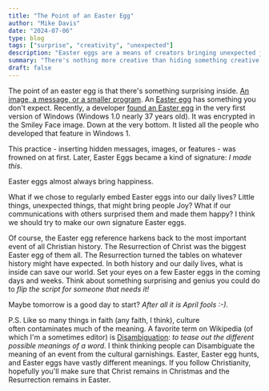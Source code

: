 ```yaml
---
title: "The Point of an Easter Egg"
author: "Mike Davis"
date: "2024-07-06"
type: blog
tags: ["surprise", "creativity", "unexpected"]
description: "Easter eggs are a means of creators bringing unexpected joy to people."
summary: "There's nothing more creative than hiding something creative in plain sight. This is the idea of the Easter Egg. We can see them in surprising places. We just have to look."
draft: false
---
```

The point of an easter egg is that there's something surprising inside. [An image, a message, or a smaller program](https://en.wikipedia.org/wiki/Easter_egg_(media)). An [Easter egg](https://en.wikipedia.org/wiki/Easter_egg) has something you don't expect. Recently, a developer [found an Easter egg](https://www.techradar.com/news/almost-37-years-after-its-launch-someone-found-an-easter-egg-in-windows-10) in the very first version of Windows (Windows 1.0 nearly 37 years old). It was encrypted in the Smiley Face image. Down at the very bottom. It listed all the people who developed that feature in Windows 1. 

This practice - inserting hidden messages, images, or features - was frowned on at first. Later, Easter Eggs became a kind of signature: *I made this*. 

Easter eggs almost always bring happiness. 

What if we chose to regularly embed Easter eggs into our daily lives? Little things, unexpected things, that might bring people Joy? What if our communications with others surprised them and made them happy? I think we should try to make our own signature Easter eggs.

Of course, the Easter egg reference harkens back to the most important event of all Christian history. The Resurrection of Christ was the biggest Easter egg of them all. The Resurrection turned the tables on whatever history might have expected. In both history and our daily lives, what is inside can save our world. Set your eyes on a few Easter eggs in the coming days and weeks. Think about something surprising and genius you could do to *flip the script for someone that needs it!*

Maybe tomorrow is a good day to start? *After all it is April fools :-).*

P.S. Like so many things in faith (any faith, I think), culture often contaminates much of the meaning. A favorite term on Wikipedia (of which I'm a sometimes editor) is [Disambiguation](https://en.wikipedia.org/wiki/Word-sense_disambiguation): *to tease out the different possible meanings of a word*. I think thinking people can Disambiguate the meaning of an event from the cultural garnishings. Easter, Easter egg hunts, and Easter eggs have vastly different meanings. If you follow Christianity, hopefully you'll make sure that Christ remains in Christmas and the Resurrection remains in Easter.

